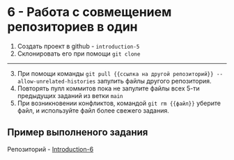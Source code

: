 # 6 - Работа с совмещением репозиториев в один

1. Создать проект в github - `introduction-5`
2. Склонировать его при помощи `git clone`
---
3. При помощи команды `git pull {{ссылка на другой репозиторий}} --allow-unrelated-histories` запулить файлы другого репозитория.
4. Повторять пулл коммитов пока не запулите файлы всех 5-ти предыдущих заданий из ветки `main`
5. При возникновении конфликтов, командой `git rm {{файл}}` уберите файл, и используйте файл более свежего задания.

## Пример выполненого задания

Репозиторий - [Introduction-6](https://github.com/TheHexReader/introduction-6)
